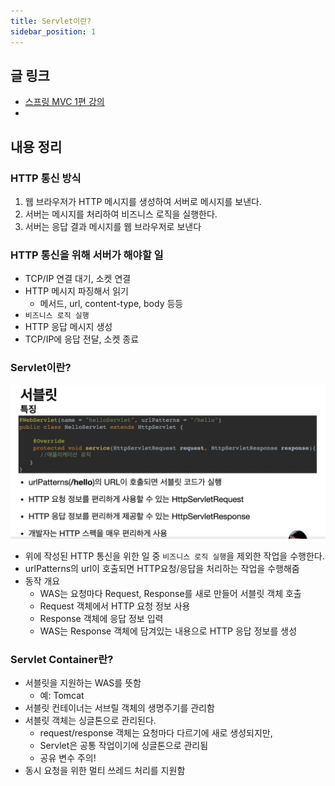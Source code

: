 ```yaml
---
title: Servlet이란?
sidebar_position: 1
---
```

## 글 링크
- [스프링 MVC 1편 강의](https://www.inflearn.com/course/%EC%8A%A4%ED%94%84%EB%A7%81-mvc-1/)
- 
## 내용 정리
### HTTP 통신 방식
1. 웹 브라우저가 HTTP 메시지를 생성하여 서버로 메시지를 보낸다.
2. 서버는 메시지를 처리하여 비즈니스 로직을 실행한다.
3. 서버는 응답 결과 메시지를 웹 브라우저로 보낸다

### HTTP 통신을 위해 서버가 해야할 일 
- TCP/IP 연결 대기, 소켓 연결
- HTTP 메시지 파징해서 읽기
  - 메서드, url, content-type, body 등등
- `비즈니스 로직 실행`
- HTTP 응답 메시지 생성
- TCP/IP에 응답 전달, 소켓 종료

### Servlet이란?
![servlet.png](img/servlet.png)
- 위에 작성된 HTTP 통신을 위한 일 중 `비즈니스 로직 실행`을 제외한 작업을 수행한다.
- urlPatterns의 url이 호출되면 HTTP요청/응답을 처리하는 작업을 수행해줌
- 동작 개요
  - WAS는 요청마다 Request, Response를 새로 만들어 서블릿 객체 호출
  - Request 객체에서 HTTP 요청 정보 사용
  - Response 객체에 응답 정보 입력
  - WAS는 Response 객체에 담겨있는 내용으로 HTTP 응답 정보를 생성

### Servlet Container란?
- 서블릿을 지원하는 WAS를 뜻함
  - 예: Tomcat
- 서블릿 컨테이너는 서브릴 객체의 생명주기를 관리함
- 서블릿 객체는 싱글톤으로 관리된다.
  - request/response 객체는 요청마다 다르기에 새로 생성되지만,
  - Servlet은 공통 작업이기에 싱글톤으로 관리됨 
  - 공유 변수 주의!
- 동시 요청을 위한 멀티 쓰레드 처리를 지원함